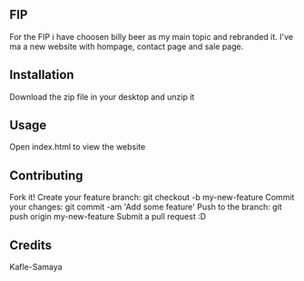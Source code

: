 ## FIP
For the FIP i have choosen billy beer as my main topic and rebranded it. I've ma a new website with hompage, contact page and sale page.

## Installation
Download the zip file in your desktop and unzip it

## Usage
Open index.html to view the website

## Contributing
Fork it!
Create your feature branch: git checkout -b my-new-feature
Commit your changes: git commit -am 'Add some feature'
Push to the branch: git push origin my-new-feature
Submit a pull request :D

## Credits
Kafle-Samaya